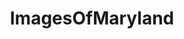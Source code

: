 ---
title: ImagesOfMaryland
crosslinks:
- maryland
- whatsthisbug
- whatsthisplant
- pics
- EarthPorn
- imagesofnetwork
- mycology
- spiders
- AbandonedPorn
- tattoos
- food
- HelloInternet
- whatisthisthing
- whatsthisbird
- OldSchoolCool
- wildlifephotography
- mildlyinteresting
- trashy
- sweden
- TheWayWeWere
---